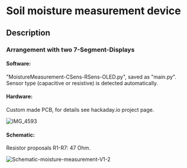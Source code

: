 # Soil moisture measurement device

## Description

### Arrangement with two 7-Segment-Displays

#### Software:

"MoistureMeasurement-CSens-RSens-OLED.py", saved as "main.py". Sensor type (capacitive or resistive) is detected automatically.

#### Hardware:

Custom made PCB, for details see hackaday.io project page. 

![IMG_4593](https://github.com/user-attachments/assets/c57db40c-20c0-4857-a6d2-75358c940919)

#### Schematic:

Resistor proposals R1-R7: 47 Ohm.

![Schematic-moisture-measurement-V1-2](https://github.com/user-attachments/assets/1d7e0ff7-5589-4a1d-ba5e-069fe89252df)
